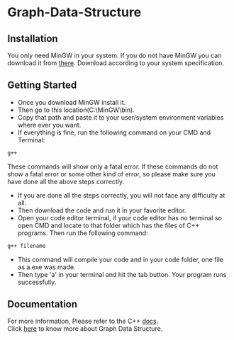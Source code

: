 # Graph-Data-Structure

## Installation
You only need MinGW in your system. If you do not have MinGW you can download it from [there](https://sourceforge.net/projects/mingw/). Download according to your system specification.

## Getting Started
- Once you download MinGW install it.
- Then go to this location(C:\MinGW\bin).
- Copy that path and paste it to your user/system environment variables where ever you want.
- If everything is fine, run the following command on your CMD and Terminal:
```sh
g++
```
These commands will show only a fatal error. If these commands do not show a fatal error or some other kind of error, so please make sure you have done all the above steps correctly.
- If you are done all the steps correctly, you will not face any difficulty at all.
- Then download the code and run it in your favorite editor.
- Open your code editor terminal, if your code editor has no terminal so open CMD and locate to that folder which has the files of C++ programs. Then run the following command:
```sh
g++ filename
```
- This command will compile your code and in your code folder, one file as a.exe was made.
- Then type 'a' in your terminal and hit the tab button. Your program runs successfully. 

## Documentation
For more information, Please refer to the C++ [docs](https://en.cppreference.com/w/).<br>
Click [here](https://www.geeksforgeeks.org/graph-data-structure-and-algorithms/) to know more about Graph Data Structure.
